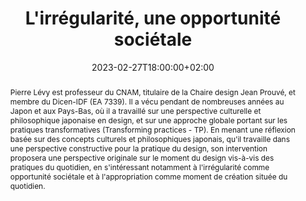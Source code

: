 ---
members: ["PLevy"]
slug: irregularite_une_opportunite_societale
title: "L'irrégularité, une opportunité sociétale"
layout: single
searchFilter: Event
publitype: presentation
subsection: lecture
tags: ['ESADSE', 'irrégularité', 'société', 'appropriation']
institution:
    logo: cnam
    short: Cnam
    name: "Conservatoire national des Arts et Métiers"
    web: "https://www.cnam.fr/"
    colo: "#c1002a"
collaboration:
    partner1:
        logo: esadse
        short: ESADSE
        name: "École Supérieure d'Art et Design de Saint-Étienne"
        web: "https://www.citedudesign.com/"
        heig: 2
    partner2:
        logo: cnam
        short: Cnam
        name: "Conservatoire national des Arts et Métiers"
        web: "https://www.cnam.fr/"
        heig: 1
chaire: true
date: 2023-02-27T18:00:00+02:00
reference: "Lévy, P. (2011). L'irrégularité, une opportunité sociétale, presented at l'École Supérieure d'Art et Design de Saint-Étienne, Saint-Étienne, France. February 27th, 2023."
abstract: "Pierre Lévy est professeur du CNAM, titulaire de la Chaire design Jean Prouvé, et membre du Dicen-IDF (EA 7339). Il a vécu pendant de nombreuses années au Japon et aux Pays-Bas, où il a travaillé sur une perspective culturelle et philosophique japonaise en design, et sur une approche globale portant sur les pratiques transformatives (Transforming practices - TP). En menant une réflexion basée sur des concepts culturels et philosophiques japonais, qu'il travaille dans une perspective constructive pour la pratique du design, son intervention proposera une perspective originale sur le moment du design vis-à-vis des pratiques du quotidien, en s'intéressant notamment à l'irrégularité comme opportunité sociétale et à l'appropriation comme moment de création située du quotidien."
frontphoto: "https://live.staticflickr.com/7655/16830915951_b7955829a2.jpg"
---